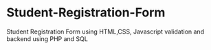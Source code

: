 # Student-Registration-Form
Student Registration Form using HTML,CSS, Javascript validation and backend using PHP and SQL

